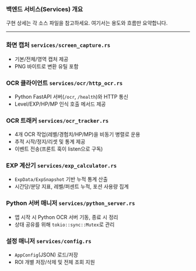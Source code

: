 ### 백엔드 서비스(Services) 개요

구현 상세는 각 소스 파일을 참고하세요. 여기서는 용도와 흐름만 요약합니다.

---

### 화면 캡처 `services/screen_capture.rs`
- 기본/전체/영역 캡처 제공
- PNG 바이트로 변환 유틸 포함

### OCR 클라이언트 `services/ocr/http_ocr.rs`
- Python FastAPI 서버(`/ocr`, `/health`)와 HTTP 통신
- Level/EXP/HP/MP 인식 호출 메서드 제공

### OCR 트래커 `services/ocr_tracker.rs`
- 4개 OCR 작업(레벨/경험치/HP/MP)을 비동기 병렬로 운용
- 추적 시작/정지/리셋 및 통계 제공
- 이벤트 전송(프론트 훅이 listen으로 구독)

### EXP 계산기 `services/exp_calculator.rs`
- `ExpData/ExpSnapshot` 기반 누적 통계 산출
- 시간당/분당 지표, 레벨/퍼센트 누적, 포션 사용량 집계

### Python 서버 매니저 `services/python_server.rs`
- 앱 시작 시 Python OCR 서버 기동, 종료 시 정리
- 상태 공유를 위해 `tokio::sync::Mutex`로 관리

### 설정 매니저 `services/config.rs`
- `AppConfig`(JSON) 로드/저장
- ROI 개별 저장/삭제 및 전체 조회 지원
